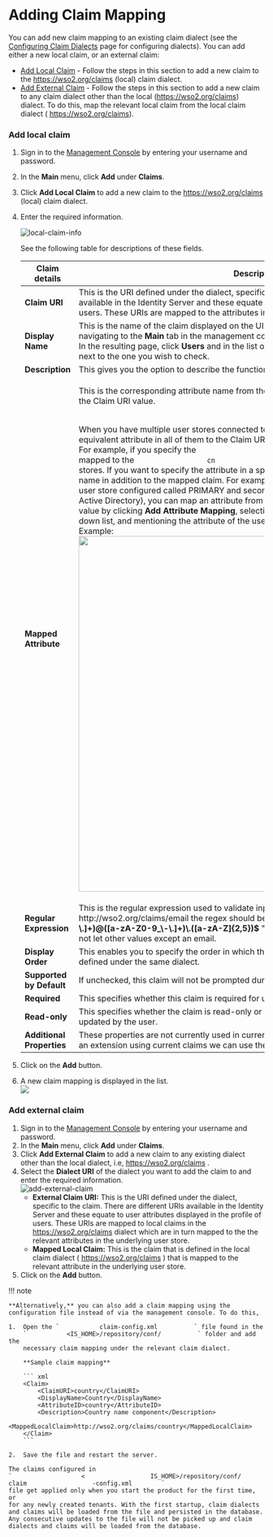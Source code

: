 # Adding Claim Mapping

You can add new claim mapping to an existing claim dialect (see the
[Configuring Claim Dialects](../../using-the-identity-server/configuring-claim-dialects) page for
configuring dialects). You can add either a new local claim, or an
external claim:

-   [Add Local Claim](#add-local-claim) - Follow the
    steps in this section to add a new claim to the
    https://wso2.org/claims (local) claim dialect.
-   [Add External Claim](#add-external-claim) - Follow
    the steps in this section to add a new claim to any claim dialect
    other than the local (https://wso2.org/claims) dialect. To do this,
    map the relevant local claim from the local claim dialect (
    https://wso2.org/claims).

### Add local claim

1.  Sign in to the [Management
    Console](../../setup/getting-started-with-the-management-console) by entering
    your username and password.
2.  In the **Main** menu, click **Add** under **Claims**.
3.  Click **Add Local Claim** to add a new claim to the
    https://wso2.org/claims (local) claim dialect.

4.  Enter the required information.  

    ![local-claim-info](../../assets/img/using-wso2-identity-server/local-claim-info.png) 

    See the following table for descriptions of these fields.

    <table>
    <colgroup>
    <col style="width: 50%" />
    <col style="width: 50%" />
    </colgroup>
    <thead>
    <tr class="header">
    <th>Claim details</th>
    <th>Description</th>
    </tr>
    </thead>
    <tbody>
    <tr class="odd">
    <td><strong>Claim URI</strong></td>
    <td>This is the URI defined under the dialect, specific to the claim. There are different URIs available in the Identity Server and these equate to user attributes displayed in the profile of users. These URIs are mapped to the attributes in the underlying user store.</td>
    </tr>
    <tr class="even">
    <td><strong>Display Name</strong></td>
    <td>This is the name of the claim displayed on the UI. This can be viewed in the user's profile by navigating to the <strong>Main</strong> tab in the management console and clicking <strong>List</strong> in <strong>Users and Roles</strong> . In the resulting page, click <strong>Users</strong> and in the list of users that are displayed, click <strong>User Profile</strong> next to the one you wish to check.</td>
    </tr>
    <tr class="odd">
    <td><strong>Description</strong></td>
    <td>This gives you the option to describe the functionality of the claim.</td>
    </tr>
    <tr class="even">
    <td><strong>Mapped Attribute</strong></td>
    <td><div class="content-wrapper">
    <p>This is the corresponding attribute name from the underlying user store that is mapped to the Claim URI value.<br />
    <br />
    </p>
    <p>When you have multiple user stores connected to the Identity Server, this maps the equivalent attribute in all of them to the Claim URI you are configuring.<br />
    For example, if you specify the <code>                 cn                </code> attribute, this is mapped to the <code>                 cn                </code> attribute in all the connected user stores. If you want to specify the attribute in a specific user store, you must add the domain name in addition to the mapped claim. For example, in a scenario where you have a primary user store configured called PRIMARY and secondary user stores called AD (representing Active Directory), you can map an attribute from each of these user stores to the Claim URI value by clicking <strong>Add Attribute Mapping</strong>, selecting the respective user store from the drop-down list, and mentioning the attribute of the userstore the attribute needs to be mapped to.<br />
    Example:<br />
    <img src=" ../../assets/img/103330409/103330410.png" width="700" /></p>
    </div></td>
    </tr>
    <tr class="odd">
    <td><strong>Regular Expression</strong></td>
    <td>This is the regular expression used to validate inputs. Example : For a claim URI like http://wso2.org/claims/email the regex should be something like " <strong>^([a-zA-Z0-9_\-\.]+)@([a-zA-Z0-9_\-\.]+)\.([a-zA-Z]{2,5})$</strong> ". This will validate the claim value and will not let other values except an email.</td>
    </tr>
    <tr class="even">
    <td><strong>Display Order</strong></td>
    <td>This enables you to specify the order in which the claim is displayed, among the other claims defined under the same dialect.</td>
    </tr>
    <tr class="odd">
    <td><strong>Supported by Default</strong></td>
    <td>If unchecked, this claim will not be prompted during user registration.</td>
    </tr>
    <tr class="even">
    <td><strong>Required</strong></td>
    <td>This specifies whether this claim is required for user registration.</td>
    </tr>
    <tr class="odd">
    <td><strong>Read-only</strong></td>
    <td>This specifies whether the claim is read-only or not. If the claim is read-only, it can't be updated by the user.</td>
    </tr>
    <tr class="even">
    <td><strong>Additional Properties</strong></td>
    <td>These properties are not currently used in current WSO2 Identity server. If we need to write an extension using current claims we can use these property values.</td>
    </tr>
    </tbody>
    </table>

5.  Click on the **Add** button.
6.  A new claim mapping is displayed in the list.  
    ![]( ../../assets/img/103330409/103330417.png)

### Add external claim

1.  Sign in to the [Management
    Console](../../setup/getting-started-with-the-management-console) by entering
    your username and password.
2.  In the **Main** menu, click **Add** under **Claims**.
3.  Click **Add External Claim** to add a new claim to any existing
    dialect other than the local dialect, i.e, https://wso2.org/claims .
4.  Select the **Dialect URI** of the dialect you want to add the claim
    to and enter the required information.  
    ![add-external-claim](../../assets/img/using-wso2-identity-server/add-external-claim.png) 
    -   **External Claim URI:** This is the URI defined under the
        dialect, specific to the claim. There are different URIs
        available in the Identity Server and these equate to user
        attributes displayed in the profile of users. These URIs are
        mapped to local claims in the https://wso2.org/claims dialect
        which are in turn mapped to the the relevant attributes in the
        underlying user store.
    -   **Mapped Local Claim:** This is the claim that is defined in the
        local claim dialect ( https://wso2.org/claims ) that is mapped
        to the relevant attribute in the underlying user store.
5.  Click on the **Add** button.

!!! note
    
    **Alternatively,** you can also add a claim mapping using the
    configuration file instead of via the management console. To do this,
    
    1.  Open the `           claim-config.xml          ` file found in the
        `           <IS_HOME>/repository/conf/          ` folder and add the
        necessary claim mapping under the relevant claim dialect.
    
        **Sample claim mapping**
    
        ``` xml
        <Claim>
            <ClaimURI>country</ClaimURI>
            <DisplayName>Country</DisplayName>
            <AttributeID>country</AttributeID>
            <Description>Country name component</Description>
            <MappedLocalClaim>http://wso2.org/claims/country</MappedLocalClaim>
        </Claim>
        ```
    
    2.  Save the file and restart the server.
    
    The claims configured in
    `                   <                  IS_HOME>/repository/conf/                   claim                  -config.xml        `
    file get applied only when you start the product for the first time, or
    for any newly created tenants. With the first startup, claim dialects
    and claims will be loaded from the file and persisted in the database.
    Any consecutive updates to the file will not be picked up and claim
    dialects and claims will be loaded from the database.
    
